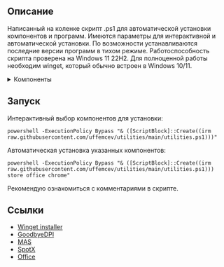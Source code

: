 ## Описание
Написанный на коленке скрипт .ps1 для автоматической установки компонентов и программ. Имеются параметры для интерактивной и автоматической установки. По возможности устанавливаются последние версии программ в тихом режиме. Работоспособность скрипта проверена на Windows 11 22H2. Для полноценной работы необходим winget, который обычно встроен в Windows 10/11.

<details>
<summary>Компоненты</summary>

| Компонент | Описание |
| :-- | :-- |
| all | Установить всё |
| dns | Cloudflare DNS-over-HTTPS |
| store | Обновление приложений в MS store |
| office | Office, Word, Excel 365 mondo volume license |
| spotx | Spotify мод |
| dpi | GoodbyeDPI, режим 5 + обновление blacklist |
| directx | DirectX |
| vcredist | Microsoft Visual C++ 2015-2022 |
| chrome | Google Chrome |
| discord | Discord |
| steam | Steam |
| qbit | qBittorrent |
| zip | 7zip |
| gdrive | Google Drive |
| adguard | AdGuard |
| blender | Blender |
| open | OpenRGB + [uffemcev rgb](https://github.com/uffemcev/rgb) |
| codec | K-Lite Codec Pack Full, ручная установка |
| nvidia | NVCleanstall, ручная установка |

</details>

## Запуск
Интерактивный выбор компонентов для установки:
```
powershell -ExecutionPolicy Bypass "& ([ScriptBlock]::Create((irm raw.githubusercontent.com/uffemcev/utilities/main/utilities.ps1)))"
```
Автоматическая установка указанных компонентов:
```
powershell -ExecutionPolicy Bypass "& ([ScriptBlock]::Create((irm raw.githubusercontent.com/uffemcev/utilities/main/utilities.ps1))) store office chrome"
```
Рекомендую ознакомиться с комментариями в скрипте.

## Ссылки
* [Winget installer](https://github.com/asheroto/winget-installer)
* [GoodbyeDPI](https://github.com/ValdikSS/GoodbyeDPI)
* [MAS](https://github.com/massgravel/Microsoft-Activation-Scripts)
* [SpotX](https://github.com/amd64fox/SpotX)
* [Office](https://github.com/farag2/Office)
